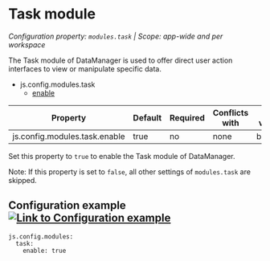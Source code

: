 # Task module

*Configuration property: `modules.task` | Scope: app-wide and per workspace*

The Task module of DataManager is used to offer direct user action interfaces to view or manipulate specific data.

-   js.config.modules.task
    -   [enable](https://documentation.eccenca.com/latest/deploy-and-configure/configuration/datamanager/task-module#id-.Taskmodulev20.06-js.config.modules.task.enable)

| Property | Default | Required | Conflicts with | Valid values |
| -------- | ------- | -------- | -------------- | ------------ |
| js.config.modules.task.enable | true | no | none | boolean |

Set this property to `true` to enable the Task module of DataManager.

Note: If this property is set to `false`, all other settings of `modules.task` are skipped.

Configuration example[![Link to Configuration example](https://documentation.eccenca.com/_/0A0A79030170B1271BEB591423192709/1599644127360/images/common/link-solid.svg)](https://documentation.eccenca.com/latest/deploy-and-configure/configuration/datamanager/task-module#id-.Taskmodulev20.06-Configurationexample)
-----------------------------------------------------------------------------------------------------------------------------------------------------------------------------------------------------------------------------------------------------------------------------------------------------------------------

```
js.config.modules:
  task:
    enable: true
```